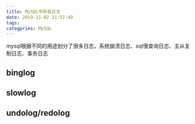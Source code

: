 ```yaml
---
title: MySQL中所有日志
date: 2019-11-02 21:57:40
tags:
categpries: MySQL
---
```

mysql根据不同的用途划分了很多日志，系统崩溃日志、sql慢查询日志、主从复制日志、事务日志

<!-- more -->
## binglog

## slowlog

## undolog/redolog



